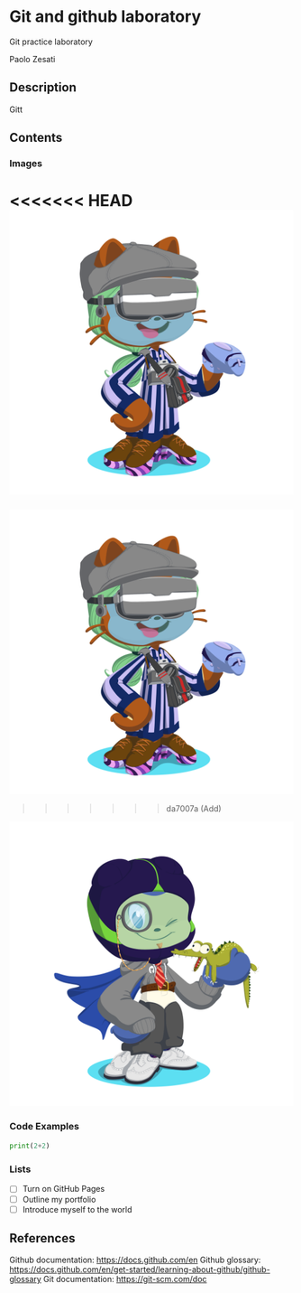 # Git and github laboratory

Git practice laboratory

Paolo Zesati

## Description
Gitt

## Contents

### Images

<<<<<<< HEAD
![Octocat with a hat](octocat1.png)
=======
![Screenshot of a Octocat with a hat.](octocat1.png)
>>>>>>> da7007a (Add)

![Screenshot Octocat with a crocodile](octocat.png)

### Code Examples 

```python
print(2+2)
```

### Lists

- [ ] Turn on GitHub Pages
- [ ] Outline my portfolio
- [ ] Introduce myself to the world

## References

Github documentation: https://docs.github.com/en
Github glossary: https://docs.github.com/en/get-started/learning-about-github/github-glossary
Git documentation: https://git-scm.com/doc
